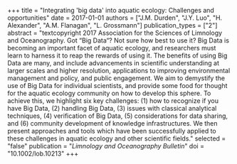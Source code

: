 +++
title = "Integrating 'big data' into aquatic ecology: Challenges and opportunities"
date = 2017-01-01
authors = ["J.M. Durden", "J.Y. Luo", "H. Alexander", "A.M. Flanagan", "L. Grossmann"]
publication_types = ["2"]
abstract = "textcopyright 2017 Association for the Sciences of Limnology and Oceanography. Got “Big Data“? Not sure how best to use it? Big Data is becoming an important facet of aquatic ecology, and researchers must learn to harness it to reap the rewards of using it. The benefits of using Big Data are many, and include advancements in scientific understanding at larger scales and higher resolution, applications to improving environmental management and policy, and public engagement. We aim to demystify the use of Big Data for individual scientists, and provide some food for thought for the aquatic ecology community on how to develop this sphere. To achieve this, we highlight six key challenges: (1) how to recognize if you have Big Data, (2) handling Big Data, (3) issues with classical analytical techniques, (4) verification of Big Data, (5) considerations for data sharing, and (6) community development of knowledge infrastructures. We then present approaches and tools which have been successfully applied to these challenges in aquatic ecology and other scientific fields."
selected = "false"
publication = "*Limnology and Oceanography Bulletin*"
doi = "10.1002/lob.10213"
+++
